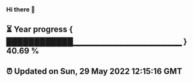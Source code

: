 ### Hi there 👋
⏳ Year progress { ████████████▁▁▁▁▁▁▁▁▁▁▁▁▁▁▁▁▁▁ } 40.69 %
---
⏰ Updated on Sun, 29 May 2022 12:15:16 GMT
---
